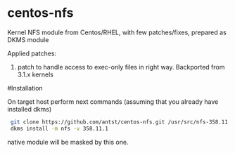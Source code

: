centos-nfs
==========

Kernel NFS module from Centos/RHEL, with few patches/fixes, prepared as DKMS module

Applied patches:

1) patch to handle access to  exec-only files in right way. Backported from 3.1.x kernels

#Installation

On target host perform next commands (assuming that you already have installed dkms)

```bash
 git clone https://github.com/antst/centos-nfs.git /usr/src/nfs-358.11.1
 dkms install -m nfs -v 358.11.1
 ```
 
 native module will be masked by this one.
 



